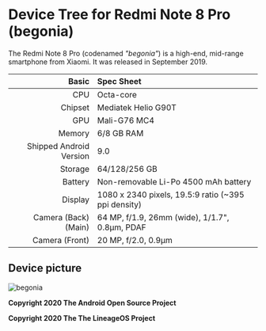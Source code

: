Device Tree for Redmi Note 8 Pro (begonia)
==========================================

The Redmi Note 8 Pro (codenamed _"begonia"_) is a high-end, mid-range smartphone from Xiaomi.
It was released in September 2019.

| Basic                   | Spec Sheet                                                                                                                     |
| -----------------------:|:------------------------------------------------------------------------------------------------------------------------------ |
| CPU                     | Octa-core                                                                                                                      |
| Chipset                 | Mediatek Helio G90T                                                                                                            |
| GPU                     | Mali-G76 MC4                                                                                                                   |
| Memory                  | 6/8 GB RAM                                                                                                                     |
| Shipped Android Version | 9.0                                                                                                                            |
| Storage                 | 64/128/256 GB                                                                                                                  |
| Battery                 | Non-removable Li-Po 4500 mAh battery                                                                                           |
| Display                 | 1080 x 2340 pixels, 19.5:9 ratio (~395 ppi density)                                                                            |
| Camera (Back)(Main)     | 64 MP, f/1.9, 26mm (wide), 1/1.7", 0.8µm, PDAF                                                                                |
| Camera (Front)          | 20 MP, f/2.0, 0.9µm                                                                                                           |

## Device picture
![begonia](https://fdn2.gsmarena.com/vv/pics/xiaomi/xiaomi-redmi-note-8-pro-01.jpg)

**Copyright 2020 The Android Open Source Project**

**Copyright 2020 The The LineageOS Project**

